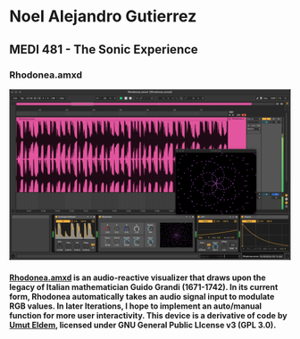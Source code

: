 # Noel Alejandro Gutierrez
## MEDI 481 - The Sonic Experience
### Rhodonea.amxd
![Rhodonea.amxd M4L Device](https://github.com/noelalejandro/noelalejandro.github.io/blob/main/assets/Rhodonea.amxd/RhodoneaAbleton1.png)
#### [Rhodonea.amxd](https://github.com/noelalejandro/Max/blob/main/Rhodonea.amxd) is an audio-reactive visualizer that draws upon the legacy of Italian mathematician Guido Grandi (1671-1742). In its current form, Rhodonea automatically takes an audio signal input to modulate RGB values. In later Iterations, I hope to implement an auto/manual function for more user interactivity. This device is a derivative of code by [Umut Eldem](https://github.com/umutreldem/hearing-glass/tree/main/tutorials), licensed under GNU General Public LIcense v3 (GPL 3.0).
